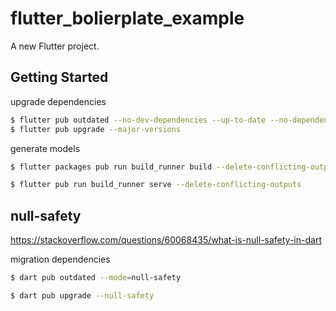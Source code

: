 # flutter_bolierplate_example

A new Flutter project.

## Getting Started

upgrade dependencies

```sh
$ flutter pub outdated --no-dev-dependencies --up-to-date --no-dependency-overrides
$ flutter pub upgrade --major-versions
```

generate models

```sh
$ flutter packages pub run build_runner build --delete-conflicting-outputs

$ flutter pub run build_runner serve --delete-conflicting-outputs
```

## null-safety

https://stackoverflow.com/questions/60068435/what-is-null-safety-in-dart 

migration dependencies
```sh
$ dart pub outdated --mode=null-safety
```

```sh
$ dart pub upgrade --null-safety
```